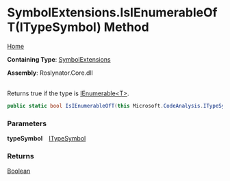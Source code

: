 # SymbolExtensions\.IsIEnumerableOfT\(ITypeSymbol\) Method

[Home](../../../README.md)

**Containing Type**: [SymbolExtensions](../README.md)

**Assembly**: Roslynator\.Core\.dll

\
Returns true if the type is [IEnumerable\<T>](https://docs.microsoft.com/en-us/dotnet/api/system.collections.generic.ienumerable-1)\.

```csharp
public static bool IsIEnumerableOfT(this Microsoft.CodeAnalysis.ITypeSymbol typeSymbol)
```

### Parameters

**typeSymbol** &ensp; [ITypeSymbol](https://docs.microsoft.com/en-us/dotnet/api/microsoft.codeanalysis.itypesymbol)

### Returns

[Boolean](https://docs.microsoft.com/en-us/dotnet/api/system.boolean)

